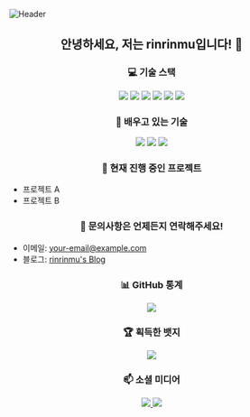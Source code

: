 ![Header](https://yourimageurl.com/banner.png)

<h2 align="center">안녕하세요, 저는 <strong>rinrinmu</strong>입니다! 👋</h2>


<h3 align="center">💻 기술 스택</h3>

<p align="center">
  <img src="https://img.shields.io/badge/C++-00599C?style=flat-square&logo=C%2B%2B&logoColor=white"/>
  <img src="https://img.shields.io/badge/Python-3776AB?style=flat-square&logo=Python&logoColor=white"/>
  <img src="https://img.shields.io/badge/SQLite-003B57?style=flat-square&logo=SQLite&logoColor=white"/>
  <img src="https://img.shields.io/badge/MySQL-4479A1?style=flat-square&logo=MySQL&logoColor=white"/>
  <img src="https://img.shields.io/badge/SQLAlchemy-000000?style=flat-square&logo=SQLAlchemy&logoColor=white"/>
  <img src="https://img.shields.io/badge/FastAPI-009688?style=flat-square&logo=FastAPI&logoColor=white"/>
</p>


<h3 align="center">🌱 배우고 있는 기술</h3>

<p align="center">
  <img src="https://img.shields.io/badge/Node.js-339933?style=flat-square&logo=Node.js&logoColor=white"/>
  <img src="https://img.shields.io/badge/React-61DAFB?style=flat-square&logo=React&logoColor=black"/>
  <img src="https://img.shields.io/badge/Java-007396?style=flat-square&logo=Java&logoColor=white"/>
</p>

<h3 align="center">🔭 현재 진행 중인 프로젝트</h3>

<ul>
  <li>프로젝트 A</li>
  <li>프로젝트 B</li>
</ul>


<h3 align="center">💬 문의사항은 언제든지 연락해주세요!</h3>

<ul>
  <li>이메일: <a href="mailto:your-email@example.com">your-email@example.com</a></li>
  <li>블로그: <a href="https://yourblogurl.com">rinrinmu's Blog</a></li>
</ul>


<h3 align="center">📊 GitHub 통계</h3>

<p align="center">
  <img src="https://github-readme-stats.vercel.app/api?username=rinrinmu&show_icons=true&theme=tokyonight"/>
</p>


<h3 align="center">🏆 획득한 뱃지</h3>

<p align="center">
  <a href="https://github.com/ryo-ma/github-profile-trophy">
    <img src="https://github-profile-trophy.vercel.app/?username=rinrinmu&theme=onedark"/>
  </a>
</p>


<h3 align="center">📫 소셜 미디어</h3>

<p align="center">
  <a href="https://www.linkedin.com/in/yourprofile/">
    <img src="https://img.shields.io/badge/LinkedIn-blue?style=flat-square&logo=linkedin&logoColor=white"/>
  </a>
  <a href="https://twitter.com/yourprofile">
    <img src="https://img.shields.io/badge/Twitter-blue?style=flat-square&logo=twitter&logoColor=white"/>
  </a>
</p>
